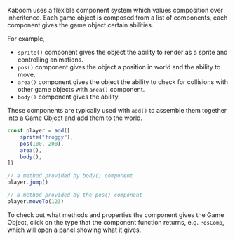 Kaboom uses a flexible component system which values composition over inheritence. Each game object is composed from a list of components, each component gives the game object certain abilities.

For example,

- `sprite()` component gives the object the ability to render as a sprite and controlling animations.
- `pos()` component gives the object a position in world and the ability to move.
- `area()` component gives the object the ability to check for collisions with other game objects with `area()` component.
- `body()` component gives the ability.

These components are typically used with `add()` to assemble them together into a Game Object and add them to the world.

```js
const player = add([
	sprite("froggy"),
	pos(100, 200),
	area(),
	body(),
])

// a method provided by body() component
player.jump()

// a method provided by the pos() component
player.moveTo(123)
```

To check out what methods and properties the component gives the Game Object, click on the type that the component function returns, e.g. `PosComp`, which will open a panel showing what it gives.
